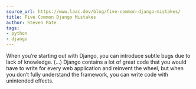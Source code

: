 ```yaml
---
source_url: https://www.laac.dev/blog/five-common-django-mistakes/
title: Five Common Django Mistakes
author: Steven Pate
tags:
- python
- django
---
```


When you’re starting out with Django, you can introduce subtle bugs due to lack of knowledge. (...) Django contains a lot of great code that you would have to write for every web application and reinvent the wheel, but when you don’t fully understand the framework, you can write code with unintended effects.
